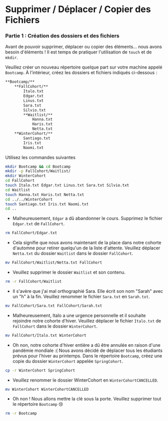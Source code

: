 # Supprimer / Déplacer / Copier des Fichiers

### Partie 1 : Création des dossiers et des fichiers

Avant de pouvoir supprimer, déplacer ou copier des éléments... nous avons besoin d'éléments ! Il est temps de pratiquer l'utilisation de `touch` et de `mkdir`.

Veuillez créer un nouveau répertoire quelque part sur votre machine appelé `Bootcamp`. À l'intérieur, créez les dossiers et fichiers indiqués ci-dessous :

```bash
**Bootcamp/**
	**FallCohort/**
		Italo.txt
		Edgar.txt
		Linus.txt
		Sara.txt
		Silvio.txt
		**Waitlist/**
			Hanna.txt
			Haris.txt
			Netta.txt
	**WinterCohort/**
		Santiago.txt
		Iris.txt
		Naomi.txt
```

Utilisez les commandes suivantes

```bash
mkdir Bootcamp && cd Bootcamp
mkdir -p FallCohort/Waitlist/
mkdir WinterCohort
cd FallCohort
touch Italo.txt Edgar.txt Linus.txt Sara.txt Silvio.txt
cd Waitlist
touch Hanna.txt Haris.txt Netta.txt
cd ../../WinterCohort
touch Santiago.txt Iris.txt Naomi.txt
cd ..
```

- Malheureusement, `Edgar` a dû abandonner le cours. Supprimez le fichier `Edgar.txt` de `FallCohort`.

```bash
rm FallCohort/Edgar.txt
```

- Cela signifie que nous avons maintenant de la place dans notre cohorte d'automne pour retirer quelqu'un de la liste d'attente. Veuillez déplacer `Netta.txt` du dossier `Waitlist` dans le dossier `FallCohort`.

```bash
mv FallCohort/Waitlist/Netta.txt FallCohort
```

- Veuillez supprimer le dossier `Waitlist` et son contenu.

```bash
rm -r FallCohort/Waitlist
```

- Il s'avère que j'ai mal orthographié Sara. Elle écrit son nom "Sarah" avec un "h" à la fin. Veuillez renommer le fichier `Sara.txt` en `Sarah.txt`.

```bash
mv FallCohort/Sara.txt FallCohort/Sarah.txt
```

- Malheureusement, Italo a une urgence personnelle et il souhaite rejoindre notre cohorte d'hiver. Veuillez déplacer le fichier `Italo.txt` de `FallCohort` dans le dossier `WinterCohort`.

```bash
mv FallCohort/Italo.txt WinterCohort
```

- Oh non, notre cohorte d'hiver entière a dû être annulée en raison d'une pandémie mondiale :( Nous avons décidé de déplacer tous les étudiants prévus pour l'hiver au printemps. Dans le répertoire `Bootcamp`, créez une copie du dossier `WinterCohort` appelée `SpringCohort`.

```bash
cp -r WinterCohort SpringCohort
```

- Veuillez renommer le dossier WinterCohort en `WinterCohortCANCELLED`.

```bash
mv WinterCohort WinterCohortCANCELLED
```

- Oh non ! Nous allons mettre la clé sous la porte. Veuillez supprimer tout le répertoire `Bootcamp` 😢

```bash
rm -r Bootcamp
```
